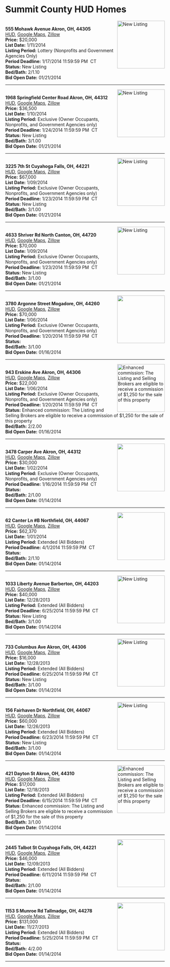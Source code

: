 # Summit County HUD Homes

[<img alt="New Listing" src="https://www.hudhomestore.com/pages/ImageShow.aspx?Case=412-662670" align="right" style="height:150px;">](http://www.hudhomestore.com/Listing/PropertyDetails.aspx?caseNumber=412-662670)  
**555 Mohawk Avenue Akron, OH, 44305**  
[HUD](http://www.hudhomestore.com/Listing/PropertyDetails.aspx?caseNumber=412-662670), [Google Maps](http://maps.google.com/maps?q=555+Mohawk+Avenue+Akron%2C+OH%2C+44305), [Zillow](http://www.zillow.com/homes/555+Mohawk+Avenue+Akron%2C+OH%2C+44305/)  
**Price:** $20,000  
**List Date:** 1/11/2014  
**Listing Period:** Lottery (Nonprofits and Government Agencies Only)  
**Period Deadline:** 1/17/2014 11:59:59 PM  CT  
**Status:** New Listing  
**Bed/Bath:** 2/1.10  
**Bid Open Date:** 01/21/2014

***

[<img alt="New Listing" src="https://www.hudhomestore.com/pages/ImageShow.aspx?Case=412-499076" align="right" style="height:150px;">](http://www.hudhomestore.com/Listing/PropertyDetails.aspx?caseNumber=412-499076)  
**1968 Springfield Center Road Akron, OH, 44312**  
[HUD](http://www.hudhomestore.com/Listing/PropertyDetails.aspx?caseNumber=412-499076), [Google Maps](http://maps.google.com/maps?q=1968+Springfield+Center+Road+Akron%2C+OH%2C+44312), [Zillow](http://www.zillow.com/homes/1968+Springfield+Center+Road+Akron%2C+OH%2C+44312/)  
**Price:** $36,500  
**List Date:** 1/10/2014  
**Listing Period:** Exclusive (Owner Occupants, Nonprofits, and Government Agencies only)  
**Period Deadline:** 1/24/2014 11:59:59 PM  CT  
**Status:** New Listing  
**Bed/Bath:** 3/1.00  
**Bid Open Date:** 01/21/2014

***

[<img alt="New Listing" src="https://www.hudhomestore.com/pages/ImageShow.aspx?Case=412-575406" align="right" style="height:150px;">](http://www.hudhomestore.com/Listing/PropertyDetails.aspx?caseNumber=412-575406)  
**3225 7th St Cuyahoga Falls, OH, 44221**  
[HUD](http://www.hudhomestore.com/Listing/PropertyDetails.aspx?caseNumber=412-575406), [Google Maps](http://maps.google.com/maps?q=3225+7th+St+Cuyahoga+Falls%2C+OH%2C+44221), [Zillow](http://www.zillow.com/homes/3225+7th+St+Cuyahoga+Falls%2C+OH%2C+44221/)  
**Price:** $67,000  
**List Date:** 1/09/2014  
**Listing Period:** Exclusive (Owner Occupants, Nonprofits, and Government Agencies only)  
**Period Deadline:** 1/23/2014 11:59:59 PM  CT  
**Status:** New Listing  
**Bed/Bath:** 3/1.00  
**Bid Open Date:** 01/21/2014

***

[<img alt="New Listing" src="https://www.hudhomestore.com/pages/ImageShow.aspx?Case=412-491488" align="right" style="height:150px;">](http://www.hudhomestore.com/Listing/PropertyDetails.aspx?caseNumber=412-491488)  
**4633 Shriver Rd North Canton, OH, 44720**  
[HUD](http://www.hudhomestore.com/Listing/PropertyDetails.aspx?caseNumber=412-491488), [Google Maps](http://maps.google.com/maps?q=4633+Shriver+Rd+North+Canton%2C+OH%2C+44720), [Zillow](http://www.zillow.com/homes/4633+Shriver+Rd+North+Canton%2C+OH%2C+44720/)  
**Price:** $70,000  
**List Date:** 1/09/2014  
**Listing Period:** Exclusive (Owner Occupants, Nonprofits, and Government Agencies only)  
**Period Deadline:** 1/23/2014 11:59:59 PM  CT  
**Status:** New Listing  
**Bed/Bath:** 3/1.00  
**Bid Open Date:** 01/21/2014

***

[<img alt="" src="https://www.hudhomestore.com/pages/ImageShow.aspx?Case=412-502877" align="right" style="height:150px;">](http://www.hudhomestore.com/Listing/PropertyDetails.aspx?caseNumber=412-502877)  
**3780 Argonne Street Mogadore, OH, 44260**  
[HUD](http://www.hudhomestore.com/Listing/PropertyDetails.aspx?caseNumber=412-502877), [Google Maps](http://maps.google.com/maps?q=3780+Argonne+Street+Mogadore%2C+OH%2C+44260), [Zillow](http://www.zillow.com/homes/3780+Argonne+Street+Mogadore%2C+OH%2C+44260/)  
**Price:** $70,000  
**List Date:** 1/06/2014  
**Listing Period:** Exclusive (Owner Occupants, Nonprofits, and Government Agencies only)  
**Period Deadline:** 1/20/2014 11:59:59 PM  CT  
**Status:**   
**Bed/Bath:** 3/1.00  
**Bid Open Date:** 01/16/2014

***

[<img alt="Enhanced commission: The Listing and Selling Brokers are eligible to receive a commission of $1,250 for the sale of this property" src="https://www.hudhomestore.com/pages/ImageShow.aspx?Case=412-362951" align="right" style="height:150px;">](http://www.hudhomestore.com/Listing/PropertyDetails.aspx?caseNumber=412-362951)  
**943 Erskine Ave Akron, OH, 44306**  
[HUD](http://www.hudhomestore.com/Listing/PropertyDetails.aspx?caseNumber=412-362951), [Google Maps](http://maps.google.com/maps?q=943+Erskine+Ave+Akron%2C+OH%2C+44306), [Zillow](http://www.zillow.com/homes/943+Erskine+Ave+Akron%2C+OH%2C+44306/)  
**Price:** $22,000  
**List Date:** 1/06/2014  
**Listing Period:** Exclusive (Owner Occupants, Nonprofits, and Government Agencies only)  
**Period Deadline:** 1/20/2014 11:59:59 PM  CT  
**Status:** Enhanced commission: The Listing and Selling Brokers are eligible to receive a commission of $1,250 for the sale of this property  
**Bed/Bath:** 2/2.00  
**Bid Open Date:** 01/16/2014

***

[<img alt="" src="https://www.hudhomestore.com/pages/ImageShow.aspx?Case=412-519912" align="right" style="height:150px;">](http://www.hudhomestore.com/Listing/PropertyDetails.aspx?caseNumber=412-519912)  
**3478 Carper Ave Akron, OH, 44312**  
[HUD](http://www.hudhomestore.com/Listing/PropertyDetails.aspx?caseNumber=412-519912), [Google Maps](http://maps.google.com/maps?q=3478+Carper+Ave+Akron%2C+OH%2C+44312), [Zillow](http://www.zillow.com/homes/3478+Carper+Ave+Akron%2C+OH%2C+44312/)  
**Price:** $30,000  
**List Date:** 1/02/2014  
**Listing Period:** Exclusive (Owner Occupants, Nonprofits, and Government Agencies only)  
**Period Deadline:** 1/16/2014 11:59:59 PM  CT  
**Status:**   
**Bed/Bath:** 2/1.00  
**Bid Open Date:** 01/14/2014

***

[<img alt="" src="https://www.hudhomestore.com/pages/ImageShow.aspx?Case=412-408573" align="right" style="height:150px;">](http://www.hudhomestore.com/Listing/PropertyDetails.aspx?caseNumber=412-408573)  
**62 Canter Ln #B Northfield, OH, 44067**  
[HUD](http://www.hudhomestore.com/Listing/PropertyDetails.aspx?caseNumber=412-408573), [Google Maps](http://maps.google.com/maps?q=62+Canter+Ln+%23B+Northfield%2C+OH%2C+44067), [Zillow](http://www.zillow.com/homes/62+Canter+Ln+%23B+Northfield%2C+OH%2C+44067/)  
**Price:** $62,370  
**List Date:** 1/01/2014  
**Listing Period:** Extended (All Bidders)  
**Period Deadline:** 4/1/2014 11:59:59 PM  CT  
**Status:**   
**Bed/Bath:** 2/1.10  
**Bid Open Date:** 01/14/2014

***

[<img alt="New Listing" src="https://www.hudhomestore.com/pages/ImageShow.aspx?Case=412-558440" align="right" style="height:150px;">](http://www.hudhomestore.com/Listing/PropertyDetails.aspx?caseNumber=412-558440)  
**1033 Liberty Avenue Barberton, OH, 44203**  
[HUD](http://www.hudhomestore.com/Listing/PropertyDetails.aspx?caseNumber=412-558440), [Google Maps](http://maps.google.com/maps?q=1033+Liberty+Avenue+Barberton%2C+OH%2C+44203), [Zillow](http://www.zillow.com/homes/1033+Liberty+Avenue+Barberton%2C+OH%2C+44203/)  
**Price:** $40,000  
**List Date:** 12/28/2013  
**Listing Period:** Extended (All Bidders)  
**Period Deadline:** 6/25/2014 11:59:59 PM  CT  
**Status:** New Listing  
**Bed/Bath:** 3/1.00  
**Bid Open Date:** 01/14/2014

***

[<img alt="New Listing" src="https://www.hudhomestore.com/pages/ImageShow.aspx?Case=412-442922" align="right" style="height:150px;">](http://www.hudhomestore.com/Listing/PropertyDetails.aspx?caseNumber=412-442922)  
**733 Columbus Ave Akron, OH, 44306**  
[HUD](http://www.hudhomestore.com/Listing/PropertyDetails.aspx?caseNumber=412-442922), [Google Maps](http://maps.google.com/maps?q=733+Columbus+Ave+Akron%2C+OH%2C+44306), [Zillow](http://www.zillow.com/homes/733+Columbus+Ave+Akron%2C+OH%2C+44306/)  
**Price:** $16,000  
**List Date:** 12/28/2013  
**Listing Period:** Extended (All Bidders)  
**Period Deadline:** 6/25/2014 11:59:59 PM  CT  
**Status:** New Listing  
**Bed/Bath:** 3/1.00  
**Bid Open Date:** 01/14/2014

***

[<img alt="New Listing" src="https://www.hudhomestore.com/pages/ImageShow.aspx?Case=412-278100" align="right" style="height:150px;">](http://www.hudhomestore.com/Listing/PropertyDetails.aspx?caseNumber=412-278100)  
**156 Fairhaven Dr Northfield, OH, 44067**  
[HUD](http://www.hudhomestore.com/Listing/PropertyDetails.aspx?caseNumber=412-278100), [Google Maps](http://maps.google.com/maps?q=156+Fairhaven+Dr+Northfield%2C+OH%2C+44067), [Zillow](http://www.zillow.com/homes/156+Fairhaven+Dr+Northfield%2C+OH%2C+44067/)  
**Price:** $60,000  
**List Date:** 12/26/2013  
**Listing Period:** Extended (All Bidders)  
**Period Deadline:** 6/23/2014 11:59:59 PM  CT  
**Status:** New Listing  
**Bed/Bath:** 3/1.00  
**Bid Open Date:** 01/14/2014

***

[<img alt="Enhanced commission: The Listing and Selling Brokers are eligible to receive a commission of $1,250 for the sale of this property" src="https://www.hudhomestore.com/pages/ImageShow.aspx?Case=412-384781" align="right" style="height:150px;">](http://www.hudhomestore.com/Listing/PropertyDetails.aspx?caseNumber=412-384781)  
**421 Dayton St Akron, OH, 44310**  
[HUD](http://www.hudhomestore.com/Listing/PropertyDetails.aspx?caseNumber=412-384781), [Google Maps](http://maps.google.com/maps?q=421+Dayton+St+Akron%2C+OH%2C+44310), [Zillow](http://www.zillow.com/homes/421+Dayton+St+Akron%2C+OH%2C+44310/)  
**Price:** $17,000  
**List Date:** 12/18/2013  
**Listing Period:** Extended (All Bidders)  
**Period Deadline:** 6/15/2014 11:59:59 PM  CT  
**Status:** Enhanced commission: The Listing and Selling Brokers are eligible to receive a commission of $1,250 for the sale of this property  
**Bed/Bath:** 3/1.00  
**Bid Open Date:** 01/14/2014

***

[<img alt="" src="https://www.hudhomestore.com/pages/ImageShow.aspx?Case=412-568622" align="right" style="height:150px;">](http://www.hudhomestore.com/Listing/PropertyDetails.aspx?caseNumber=412-568622)  
**2445 Talbot St Cuyahoga Falls, OH, 44221**  
[HUD](http://www.hudhomestore.com/Listing/PropertyDetails.aspx?caseNumber=412-568622), [Google Maps](http://maps.google.com/maps?q=2445+Talbot+St+Cuyahoga+Falls%2C+OH%2C+44221), [Zillow](http://www.zillow.com/homes/2445+Talbot+St+Cuyahoga+Falls%2C+OH%2C+44221/)  
**Price:** $46,000  
**List Date:** 12/09/2013  
**Listing Period:** Extended (All Bidders)  
**Period Deadline:** 6/11/2014 11:59:59 PM  CT  
**Status:**   
**Bed/Bath:** 2/1.00  
**Bid Open Date:** 01/14/2014

***

[<img alt="" src="https://www.hudhomestore.com/pages/ImageShow.aspx?Case=412-548255" align="right" style="height:150px;">](http://www.hudhomestore.com/Listing/PropertyDetails.aspx?caseNumber=412-548255)  
**1153 S Munroe Rd Tallmadge, OH, 44278**  
[HUD](http://www.hudhomestore.com/Listing/PropertyDetails.aspx?caseNumber=412-548255), [Google Maps](http://maps.google.com/maps?q=1153+S+Munroe+Rd+Tallmadge%2C+OH%2C+44278), [Zillow](http://www.zillow.com/homes/1153+S+Munroe+Rd+Tallmadge%2C+OH%2C+44278/)  
**Price:** $131,000  
**List Date:** 11/27/2013  
**Listing Period:** Extended (All Bidders)  
**Period Deadline:** 5/25/2014 11:59:59 PM  CT  
**Status:**   
**Bed/Bath:** 4/2.00  
**Bid Open Date:** 01/14/2014

***

